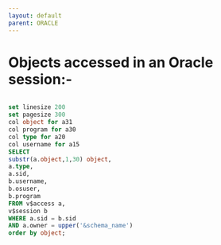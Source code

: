 ```yaml
---
layout: default
parent: ORACLE
---
```

# Objects accessed in an Oracle session:-

```sql

set linesize 200
set pagesize 300
col object for a31
col program for a30
col type for a20
col username for a15
SELECT
substr(a.object,1,30) object,
a.type,
a.sid,
b.username,
b.osuser,
b.program
FROM v$access a,
v$session b
WHERE a.sid = b.sid
AND a.owner = upper('&schema_name')
order by object;

```

